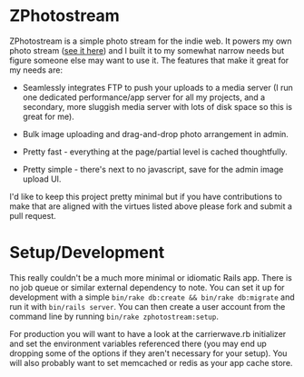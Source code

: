 # ZPhotostream

ZPhotostream is a simple photo stream for the indie web. It powers my own photo stream ([see it here](http://photostream.zaillian.com)) and I built it to my somewhat narrow needs but figure someone else may want to use it. The features that make it great for my needs are:

  * Seamlessly integrates FTP to push your uploads to a media server (I run one dedicated performance/app server for all my projects, and a secondary, more sluggish media server with lots of disk space so this is great for me).

  * Bulk image uploading and drag-and-drop photo arrangement in admin.

  * Pretty fast - everything at the page/partial level is cached thoughtfully.

  * Pretty simple - there's next to no javascript, save for the admin image upload UI.

I'd like to keep this project pretty minimal but if you have contributions to make that are aligned with the virtues listed above please fork and submit a pull request.  

# Setup/Development

This really couldn't be a much more minimal or idiomatic Rails app. There is no job queue or similar external dependency to note. You can set it up for development with a simple `bin/rake db:create && bin/rake db:migrate` and run it with `bin/rails server`. You can then create a user account from the command line by running `bin/rake zphotostream:setup`.

For production you will want to have a look at the carrierwave.rb initializer and set the environment variables referenced there (you may end up dropping some of the options if they aren't necessary for your setup). You will also probably want to set memcached or redis as your app cache store.